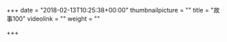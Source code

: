 +++
date = "2018-02-13T10:25:38+00:00"
thumbnailpicture = ""
title = "故事100"
videolink = ""
weight = ""

+++
